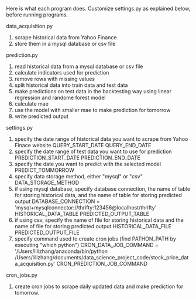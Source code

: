 Here is what each program does. Customize settings.py as explained below, before running programs.

data_acquisition.py
1. scrape historical data from Yahoo Finance
2. store them in a mysql database or csv file

prediction.py
1. read historical data from a mysql database or csv file
2. calculate indicators used for prediction
3. remove rows with missing values
4. split historical data into train data and test data
5. make predictions on test data in the backtesting way using linear regression and randome forest model
6. calculate mae
7. use the model with smaller mae to make prediction for tomorrow
8. write predicted output

settings.py
1. specify the date range of historical data you want to scrape from Yahoo Finace website
  QUERY_START_DATE
  QUERY_END_DATE
2. specify the date range of test data you want to use for prediction
  PREDICTION_START_DATE
  PREDICTION_END_DATE
3. specify the date you want to predict with the selected model
  PREDICT_TOMMORROW
4. specify data storage method, either "mysql" or "csv"
  DATA_STORAGE_METHOD
5. if using mysql database, specify database connection, the name of table for storing historical data, and the name of table for storing predicted output
  DATABASE_CONNECTION = 'mysql+mysqlconnector://thrifty:123456@localhost/thrifty'
  HISTORICAL_DATA_TABLE
  PREDICTED_OUTPUT_TABLE
6. if using csv, specify the name of file for storing historical data and the name of file for storing predicted output
  HISTORICAL_DATA_FILE
  PREDICTED_OUTPUT_FILE
7. specify command used to create cron jobs (find PATHON_PATH by executing "which python")
  CRON_DATA_JOB_COMMAND = '/Users/lilizhang/anaconda/bin/python /Users/lilizhang/documents/data_science_project_code/stock_price_data_acquisition.py'
  CRON_PREDICTION_JOB_COMMAND

cron_jobs.py
1. create cron jobs to scrape daily updated data and make prediction for tomorrow.
